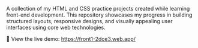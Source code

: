 A collection of my HTML and CSS practice projects created while learning front-end development.
This repository showcases my progress in building structured layouts, responsive designs, and visually appealing user interfaces using core web technologies.

🔗 View the live demo: https://front1-2dce3.web.app/
